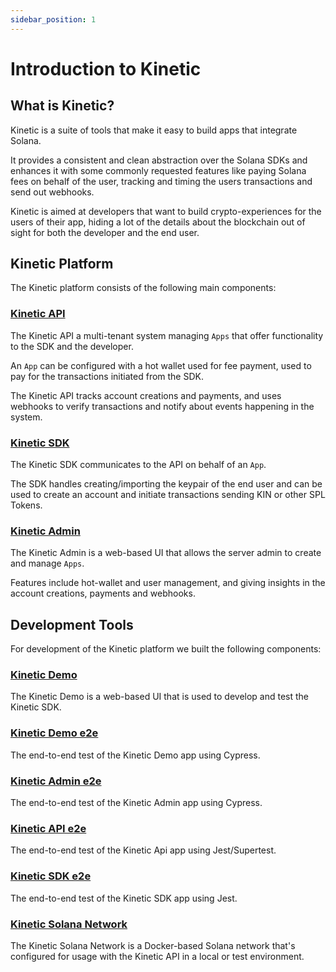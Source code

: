 ```yaml
---
sidebar_position: 1
---
```


# Introduction to Kinetic

## What is Kinetic?

Kinetic is a suite of tools that make it easy to build apps that integrate Solana.

It provides a consistent and clean abstraction over the Solana SDKs and enhances it with some commonly requested features like paying Solana fees on behalf of the user, tracking and timing the users transactions and send out webhooks.

Kinetic is aimed at developers that want to build crypto-experiences for the users of their app, hiding a lot of the details about the blockchain out of sight for both the developer and the end user.

## Kinetic Platform

The Kinetic platform consists of the following main components:

### [Kinetic API](https://github.com/kin-labs/kinetic/tree/dev/apps/api)

The Kinetic API a multi-tenant system managing `Apps` that offer functionality to the SDK and the developer.

An `App` can be configured with a hot wallet used for fee payment, used to pay for the transactions initiated from the SDK.

The Kinetic API tracks account creations and payments, and uses webhooks to verify transactions and notify about events happening in the system.

### [Kinetic SDK](https://github.com/kin-labs/kinetic/tree/dev/libs/sdk)

The Kinetic SDK communicates to the API on behalf of an `App`.

The SDK handles creating/importing the keypair of the end user and can be used to create an account and initiate transactions sending KIN or other SPL Tokens.

### [Kinetic Admin](https://github.com/kin-labs/kinetic/tree/dev/apps/admin)

The Kinetic Admin is a web-based UI that allows the server admin to create and manage `Apps`.

Features include hot-wallet and user management, and giving insights in the account creations, payments and webhooks.

## Development Tools

For development of the Kinetic platform we built the following components:

### [Kinetic Demo](https://github.com/kin-labs/kinetic/tree/dev/apps/demo)

The Kinetic Demo is a web-based UI that is used to develop and test the Kinetic SDK.

### [Kinetic Demo e2e](https://github.com/kin-labs/kinetic/tree/dev/apps/demo-e2e)

The end-to-end test of the Kinetic Demo app using Cypress.

### [Kinetic Admin e2e](https://github.com/kin-labs/kinetic/tree/dev/apps/admin-e2e)

The end-to-end test of the Kinetic Admin app using Cypress.

### [Kinetic API e2e](https://github.com/kin-labs/kinetic/tree/dev/apps/api-e2e)

The end-to-end test of the Kinetic Api app using Jest/Supertest.

### [Kinetic SDK e2e](https://github.com/kin-labs/kinetic/tree/dev/apps/sdk-e2e)

The end-to-end test of the Kinetic SDK app using Jest.

### [Kinetic Solana Network](https://github.com/kin-labs/kinetic-solana-network)

The Kinetic Solana Network is a Docker-based Solana network that's configured for usage with the Kinetic API in a local or test environment.
